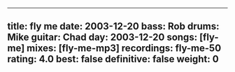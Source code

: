 
---
title: fly me
date: 2003-12-20
bass:	Rob
drums:	Mike
guitar:	Chad
day: 2003-12-20
songs: [fly-me]
mixes: [fly-me-mp3]
recordings: fly-me-50
rating: 4.0
best: false
definitive: false
weight: 0
---
